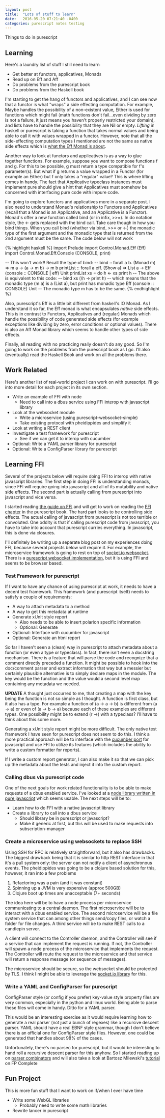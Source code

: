 ```yaml
---
layout: post
title:  "Lots of stuff to learn"
date:   2016-05-20 07:21:40 -0400
categories: purescript notes testing
---
```

Things to do in purescript

## Learning

Here's a laundry list of stuff I still need to learn

- Get better at functors, applicatives, Monads
- Read up on Eff and Aff
- Do problems from the purescript book
- Do problems from the Haskell book

I'm starting to get the hang of functors and applicatives, and I can see now that a functor is what "wraps" a side
effecting computation.  For example, Maybe handles the possibility of a non-existent value, Either is used for functions
which might fail (math functions don't fail...even dividing by zero is not a failure, it just means you haven't properly
restricted your domain), and lists have to handle the possibility that they are Nil or empty.  *Lifting* in haskell or
purescript is taking a function that takes normal values and being able to call it with values wrapped in a functor.
However, note that all the side-effecting computation types I mentioned are not the same as native side effects which is
[what the Eff Monad is about][-Eff Monad].

Another way to look at functors and applicatives is as a way to glue together functions.  For example, suppose you want
to compose functions f and g.  For this to be possible, g must return a type compatible for f's parameter(s).  But
what if g returns a value wrapped in a Functor (for example an Either) but f only takes a "regular" value?  This is
where lifting comes in handy.  The fact that Applicative typeclass instances must implement pure should give a hint that
Applicatives must somehow be concerned with interfacing pure code with impure code.

I'm going to explore functors and applicatives more in a separate post.  I also need to understand Monad's relationship
to Functors and Applicatives (recall that a Monad is an Applicative, and an Applicative is a Functor).  Monad's offer a
new function called bind (or in infix, >>=).  In do notation style, the <- gets replaced with the bind call.  Take care
though in how you bind things.  When you call bind (whether via bind, >>= or <-) the monadic type of the first argument
and the monadic type that is returned from the 2nd argument must be the same.  The code below will not work

{% highlight haskell %}
import Prelude
import Control.Monad.Eff (Eff)
import Control.Monad.Eff.Console (CONSOLE, print)

-- This won't work!!  Recall the type of bind:
-- bind :: forall a b. (Monad m) => m a -> (a -> m b) -> m b
printList :: forall a eff. (Show a) => List a -> Eff (console :: CONSOLE | eff) Unit
printList xs = do
  h <- xs
  print h
  -- The above is equivalent to this code:
  -- bind xs (\h -> print h)
  -- which means that the monadic type (m a) is a (List a), but print has monadic type Eff (console :: CONSOLE) Unit
  -- The monadic type m has to be the same.
{% endhighlight %}

Also, purescript's Eff is a little bit different from haskell's IO Monad.  As I understand it so far, the Eff monad is
what encapsulates _native_ side effects.  This is in contrast to Functors, Applicatives and (regular) Monads which
handle the possibility of code generated side effects (for example exceptions like dividing by zero, error conditions or
optional values).  There is also an Aff Monad library which seems to handle other types of side effects.

Finally, all reading with no practicing really doesn't do any good.  So I'm going to work on the problems from the
purescript book as I go.  I'll also (eventually) read the Haskell Book and work on all the problems there.

## Work Related

Here's another list of real-world project I can work on with purescript.  I'll go into more detail for each project in
its own section.

- Write an example of FFI with node
  - Need to call into a dbus service using FFI interop with javascript library
- Look at the websocket module
  - Write a microservice (using purescript-websocket-simple)
  - Take existing protocol with pheidippides and simplify it
- Look at writing a REST client
- Investigate a test framework for purescript
  - See if we can get it to interop with cucumber
- Optional: Write a YAML parser library for purescript
- Optional: Write a ConfigParser library for purescript

## Learning FFI

Several of the projects below will require doing FFI to interop with native javascript libraries.  The first step in
doing FFI is understanding monads, since FFI will require going into javascript and all of its mutability and native
side effects.  The second part is actually calling from purescript into javascript and vice versa.

I started reading [the guide on FFI][-FFI guide] and will get to work on reading the [FFI chapter][-FFI book] in the
purescript book.  The hard part looks to be controlling side effects.  The actual calling of javascript from purescript
is not too terrible or convoluted.  One oddity is that if calling purescript code from javascript, you have to take into
account that purescript curries everything.  In javascript, this is done via closures.

I'll definitely be writing up a separate blog post on my experiences doing FFI, because several projects below will
require it.  For example, the microservice framework is going to rest on top of [socket.io websocket][-node ws].  There
is a [purescript websocket implementation][-ps ws], but it is using FFI and seems to be browser based.  

### Test Framework for purescript

If I want to have any chance of using purescript at work, it needs to have a decent test framework.  This framework
(and purescript itself) needs to satisfy a couple of requirements:

- A way to attach metadata to a method
- A way to get this metadata at runtime
- Generate xUnit style report
  - Also needs to be able to insert polarion specific information
  - Optional: Generate
- Optional: Interface with cucumber for javascript
- Optional: Generate an html report

So far I haven't seen a (clean) way in purescript to attach metadata about a function (or even a type or typeclass).  In
fact, there isn't even a docstring mechanism.  There is a feature that will parse the code and recognize that a comment
directly preceded a function.  It might be possible to hook into the doc/comment parser and extract information that way
but a messier but certainly plausible alternative is to simply declare maps in the module.  The key would be the
function and the value would a second level map containing any metadata we needed.

**UPDATE**
A thought just occurred to me, that creating a map with the key being the function is not so simple as I thought.  A
function is first class, but it also has a type.  For example a function of (a -> a -> b) is different from (a -> a) or
even of (a -> b -> a) because each of these examples are different types.  One possibility might be to extend (r ->)
with a typeclass?  I'll have to think about this some more.

Generating a xUnit style report might be more difficult.  The only native test framework I have seen for purescript does
not seem to do this.  I think a more practical approach will be to interface with the [cucumber port][-cuke js] for
javascript and use FFI to utilize its features (which includes the ability to write a custom formatter for reports).

If I write a custom report generator, I can also make it so that we can pick up the metadata about the tests and inject
it into the custom report.

### Calling dbus via purescript code

One of the next goals for work related functionality is to be able to make requests of a dbus enabled service.  I've
looked at a [node library written in pure javascript][-js dbus] which seems usable. The next steps will be to:

- Learn how to do FFI with a native javascript library
- Create a library to call into a dbus service
  - Should library be in purescript or javascript?
  - Make it generic at first, but this will be used to make requests into subscription-manager

### Create a microservice using websockets to replace SSH

Using SSH for RPC is relatively straightforward, but it also has drawbacks.  The biggest drawback being that it is
similar to http REST interface in that it's a pull system only:  the server can not notify a client of asynchronous
events.  The pheidippides was going to be a clojure based solution for this, however, it ran into a few problems

1.  Refactoring was a pain (and it was constant)
2.  Spinning up a JVM is very expensive (approx 500GB)
3.  Clojure boot up times are unacceptable (7+ seconds)

The idea here will be to have a node process per microservice communicating to a central daemon.  The first microservice
will be to interact with a dbus enabled service.  The second microservice will be a file system service that can among
other things send/copy files, or watch a folder for file changes. A third service will be to make REST calls to a
candlepin server.

A client will connect to the Controller daemon, and the Controller will see if a service that can implement the request
is running.  If not, the Controller will spawn a node process of the microservice that implements the request.  The
Controller will route the request to the microservice and that service will return a response message (or sequence of
messages).  

The microservice should be secure, so the websocket should be protected by TLS.  I think I might be able to leverage the
[socket.io library][-node ws] for this.

### Write a YAML and ConfigParser for purescript

ConfigParser style (or config if you prefer) key-value style property files are very common, especially in the python
and linux world.  Being able to parse these files will come in handy.  Ditto for a YAML parser.

This would be an interesting exercise as it would require learning how to generate a real parser (not just a bunch of
regexes) like a recursive descent parser.  YAML should have a real EBNF style grammar, though I don't believe there is
an official one for ConfigParser style files.  However, one could be generated that handles about 98% of the cases.

Unfortunately, there's no parsec for purescript, but it would be interesting to hand roll a recursive descent parser for
this anyhow.  So I started reading up on [parser combinators][-parser combinators] and will also take a look at Bartosz
Milewski's [tutorial][-Bartosz] on FP Complete

## Fun Project

This is more fun stuff that I want to work on if/when I ever have time

- Write some WebGL libraries
  - Probably need to write some math libraries
- Rewrite lancer in purescript

[-parser combinators]: http://www.cs.nott.ac.uk/~pszgmh/monparsing.pdf
[-Bartosz]: https://www.schoolofhaskell.com/user/bartosz/basics-of-haskell
[-Eff Monad]: http://www.purescript.org/learn/eff/
[-FFI guide]: http://www.purescript.org/learn/ffi/
[-FFI book]: https://leanpub.com/purescript/read#leanpub-auto-the-foreign-function-interface
[-cuke js]: https://github.com/cucumber/cucumber-js
[-ps ws]: https://github.com/zudov/purescript-websocket-simple
[-node ws]: http://socket.io
[-js dbus]: https://github.com/sidorares/node-dbus
